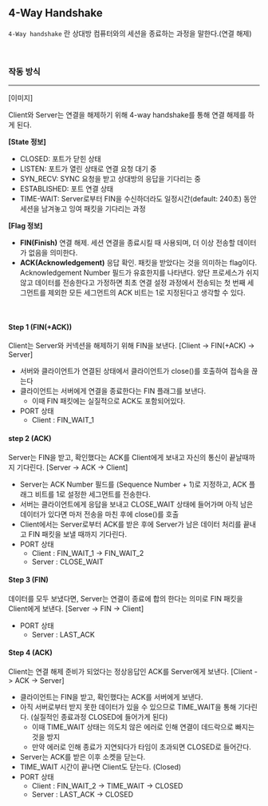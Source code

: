 ## 4-Way Handshake

`4-Way handshake` 란 상대방 컴퓨터와의 세션을 종료하는 과정을 말한다.(연결 해제)

<br>

### 작동 방식
---

[이미지]

Client와 Server는 연결을 해제하기 위해 4-way handshake를 통해 연결 해제를 하게 된다. 

<strong>[State 정보]</strong>
- CLOSED: 포트가 닫힌 상태
- LISTEN: 포트가 열린 상태로 연결 요청 대기 중
- SYN_RECV: SYNC 요청을 받고 상대방의 응답을 기다리는 중
- ESTABLISHED: 포트 연결 상태
- TIME-WAIT: Server로부터 FIN을 수신하더라도 일정시간(default: 240초) 동안 세션을 남겨놓고 잉여 패킷을 기다리는 과정


<strong>[Flag 정보]</strong>

- <strong>FIN(Finish)</strong>
연결 해제. 세션 연결을 종료시킬 때 사용되며, 더 이상 전송할 데이터가 없음을 의미한다.
- <strong>ACK(Acknowledgement)</strong>
응답 확인. 패킷을 받았다는 것을 의미하는 flag이다.
Acknowledgement Number 필드가 유효한지를 나타낸다.
양단 프로세스가 쉬지 않고 데이터를 전송한다고 가정하면 최초 연결 설정 과정에서 전송되는 첫 번째 세그먼트를 제외한 모든 세그먼트의 ACK 비트는 1로 지정된다고 생각할 수 있다.


<br>

#### Step 1 (FIN(+ACK))

Client는 Server와 커넥션을 해제하기 위해 FIN을 보낸다. [Client -> FIN(+ACK) -> Server]

- 서버와 클라이언트가 연결된 상태에서 클라이언트가 close()를 호출하여 접속을 끊는다
- 클라이언트는 서버에게 연결을 종료한다는 FIN 플래그를 보낸다.
  - 이때 FIN 패킷에는 실질적으로 ACK도 포함되어있다.
- PORT 상태
  - Client : FIN_WAIT_1

#### step 2 (ACK)

Server는 FIN을 받고, 확인했다는 ACK를 Client에게 보내고 자신의 통신이 끝날때까지 기다린다. [Server -> ACK -> Client]

- Server는 ACK Number 필드를 (Sequence Number + 1)로 지정하고, ACK 플래그 비트를 1로 설정한 세그먼트를 전송한다.
- 서버는 클라이언트에게 응답을 보내고 CLOSE_WAIT 상태에 들어가며 아직 남은 데이터가 있다면 마저 전송을 마친 후에 close()를 호출
- Client에서는 Server로부터 ACK를 받은 후에 Server가 남은 데이터 처리를 끝내고 FIN 패킷을 보낼 때까지 기다린다.
- PORT 상태
  - Client : FIN_WAIT_1 -> FIN_WAIT_2
  - Server : CLOSE_WAIT

#### Step 3 (FIN) 

데이터를 모두 보냈다면, Server는 연결이 종료에 합의 한다는 의미로 FIN 패킷을 Client에게 보낸다. [Server -> FIN -> Client]

- PORT 상태
  - Server : LAST_ACK 

#### Step 4 (ACK)

Client는 연결 해제 준비가 되었다는 정상응답인 ACK를 Server에게 보낸다. [Client -> ACK -> Server]

- 클라이언트는 FIN을 받고, 확인했다는 ACK를 서버에게 보낸다.
- 아직 서버로부터 받지 못한 데이터가 있을 수 있으므로 TIME_WAIT을 통해 기다린다. (실질적인 종료과정 CLOSED에 들어가게 된다)
  - 이때 TIME_WAIT 상태는 의도치 않은 에러로 인해 연결이 데드락으로 빠지는 것을 방지
  - 만약 에러로 인해 종료가 지연되다가 타임이 초과되면 CLOSED로 들어간다.
- Server는 ACK를 받은 이후 소켓을 닫는다.
- TIME_WAIT 시간이 끝나면 Client도 닫는다. (Closed)
- PORT 상태
  - Client : FIN_WAIT_2 -> TIME_WAIT -> CLOSED
  - Server : LAST_ACK -> CLOSED